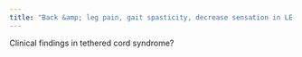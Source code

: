 ```yaml
---
title: "Back &amp; leg pain, gait spasticity, decrease sensation in LE's"
---
```

Clinical findings in tethered cord syndrome?

